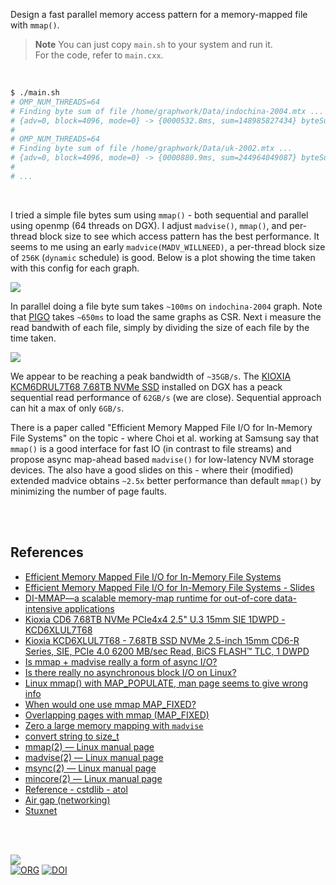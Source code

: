 Design a fast parallel memory access pattern for a memory-mapped file with `mmap()`.

> **Note**
> You can just copy `main.sh` to your system and run it. \
> For the code, refer to `main.cxx`.

<br>

```bash
$ ./main.sh
# OMP_NUM_THREADS=64
# Finding byte sum of file /home/graphwork/Data/indochina-2004.mtx ...
# {adv=0, block=4096, mode=0} -> {0000532.8ms, sum=148985827434} byteSum
#
# OMP_NUM_THREADS=64
# Finding byte sum of file /home/graphwork/Data/uk-2002.mtx ...
# {adv=0, block=4096, mode=0} -> {0000880.9ms, sum=244964049087} byteSum
#
# ...
```

<br>

I tried a simple file bytes sum using `mmap()` - both sequential and parallel using openmp (64 threads on DGX). I adjust `madvise()`, `mmap()`, and per-thread block size to see which access pattern has the best performance. It seems to me using an early `madvice(MADV_WILLNEED)`, a per-thread block size of `256K` (`dynamic` schedule) is good. Below is a plot showing the time taken with this config for each graph.

[![](https://i.imgur.com/7RTWQUE.png)][sheets]

In parallel doing a file byte sum takes `~100ms` on `indochina-2004` graph. Note that [PIGO] takes `~650ms` to load the same graphs as CSR. Next i measure the read bandwith of each file, simply by dividing the size of each file by the time taken.

[![](https://i.imgur.com/kv27toT.png)][sheets]

We appear to be reaching a peak bandwidth of `~35GB/s`. The [KIOXIA KCM6DRUL7T68 7.68TB NVMe SSD] installed on DGX has a peack sequential read performance of `62GB/s` (we are close). Sequential approach can hit a max of only `6GB/s`.

There is a paper called "Efficient Memory Mapped File I/O for In-Memory File Systems" on the topic - where Choi et al. working at Samsung say that `mmap()` is a good interface for fast IO (in contrast to file streams) and propose async map-ahead based `madvise()` for low-latency NVM storage devices. The also have a good slides on this - where their (modified) extended madvice obtains `~2.5x` better performance than default `mmap()` by minimizing the number of page faults.

<br>
<br>


## References

- [Efficient Memory Mapped File I/O for In-Memory File Systems](https://www.usenix.org/system/files/conference/hotstorage17/hotstorage17-paper-choi.pdf)
- [Efficient Memory Mapped File I/O for In-Memory File Systems - Slides](https://www.usenix.org/sites/default/files/conference/protected-files/hotstorage17_slides_choi.pdf)
- [DI-MMAP—a scalable memory-map runtime for out-of-core data-intensive applications](https://link.springer.com/article/10.1007/s10586-013-0309-0)
- [Kioxia CD6 7.68TB NVMe PCIe4x4 2.5" U.3 15mm SIE 1DWPD - KCD6XLUL7T68](https://smicro.eu/kioxia-cd6-7-68tb-nvmepcie4x4-2-5-15mm-sie-1dwpd-kcd6xlul7t68-1)
- [Kioxia KCD6XLUL7T68 - 7.68TB SSD NVMe 2.5-inch 15mm CD6-R Series, SIE, PCIe 4.0 6200 MB/sec Read, BiCS FLASH™ TLC, 1 DWPD](https://www.acmemicro.com/Product/17847/Kioxia-KCD6XLUL7T68---7-68TB-SSD-NVMe-2-5-inch-15mm-CD6-R-Series-SIE-PCIe-4-0-6200-MB-sec-Read-BiCS-FLASH-TLC-1-DWPD)
- [Is mmap + madvise really a form of async I/O?](https://stackoverflow.com/questions/31215250/is-mmap-madvise-really-a-form-of-async-i-o)
- [Is there really no asynchronous block I/O on Linux?](https://stackoverflow.com/questions/13407542/is-there-really-no-asynchronous-block-i-o-on-linux)
- [Linux mmap() with MAP_POPULATE, man page seems to give wrong info](https://stackoverflow.com/questions/23502361/linux-mmap-with-map-populate-man-page-seems-to-give-wrong-info)
- [When would one use mmap MAP_FIXED?](https://stackoverflow.com/questions/28575893/when-would-one-use-mmap-map-fixed)
- [Overlapping pages with mmap (MAP_FIXED)](https://stackoverflow.com/questions/14943990/overlapping-pages-with-mmap-map-fixed)
- [Zero a large memory mapping with `madvise`](https://stackoverflow.com/questions/18595123/zero-a-large-memory-mapping-with-madvise)
- [convert string to size_t](https://stackoverflow.com/questions/34043894/convert-string-to-size-t)
- [mmap(2) — Linux manual page](https://man7.org/linux/man-pages/man2/mmap.2.html)
- [madvise(2) — Linux manual page](https://man7.org/linux/man-pages/man2/madvise.2.html)
- [msync(2) — Linux manual page](https://man7.org/linux/man-pages/man2/msync.2.html)
- [mincore(2) — Linux manual page](https://man7.org/linux/man-pages/man2/mincore.2.html)
- [Reference - cstdlib - atol](https://cplusplus.com/reference/cstdlib/atol/)
- [Air gap (networking)](https://en.wikipedia.org/wiki/Air_gap_(networking))
- [Stuxnet](https://en.wikipedia.org/wiki/Stuxnet)

<br>
<br>


[![](https://img.youtube.com/vi/yqO7wVBTuLw/maxresdefault.jpg)](https://www.youtube.com/watch?v=yqO7wVBTuLw)<br>
[![ORG](https://img.shields.io/badge/org-puzzlef-green?logo=Org)](https://puzzlef.github.io)
[![DOI](https://zenodo.org/badge/713454173.svg)](https://zenodo.org/doi/10.5281/zenodo.10072425)


[PIGO]: https://github.com/GT-TDAlab/PIGO
[KIOXIA KCM6DRUL7T68 7.68TB NVMe SSD]: https://www.acmemicro.com/Product/17847/Kioxia-KCD6XLUL7T68---7-68TB-SSD-NVMe-2-5-inch-15mm-CD6-R-Series-SIE-PCIe-4-0-6200-MB-sec-Read-BiCS-FLASH-TLC-1-DWPD
[sheets]: https://docs.google.com/spreadsheets/d/14EYpIVwZfwMRrm0vleclr0TzzDsUdQztbG6CMDQQg_Q/edit?usp=sharing
